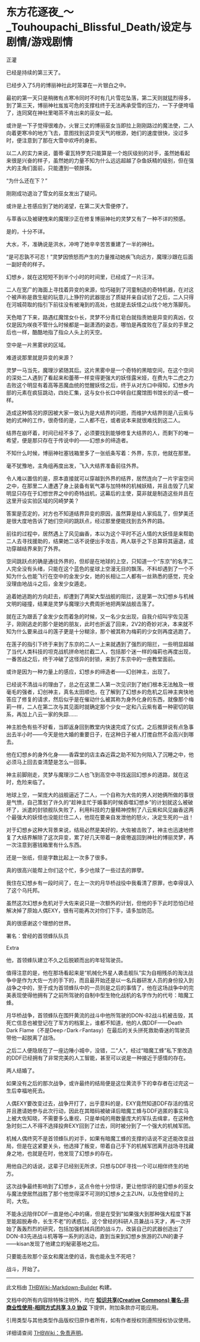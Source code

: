 # 东方花逐夜_～_Touhoupachi_Blissful_Death/设定与剧情/游戏剧情

<!-- source html: G:\repos\THBWiki-Markdown-Builder\THBWikiMarkdown\Temp\main\7\70\ns0%3A%E4%B8%9C%E6%96%B9%E8%8A%B1%E9%80%90%E5%A4%9C_%EF%BD%9E_Touhoupachi_Blissful_Death%2F%E8%AE%BE%E5%AE%9A%E4%B8%8E%E5%89%A7%E6%83%85%2F%E6%B8%B8%E6%88%8F%E5%89%A7%E6%83%85.html -->

正灌


  
已经是持续的第三天了。  

已经步入了5月的博丽神社此时笼罩在一片银白之中。  

最初的第一天只是稍微有点寒冷同时不时有几片雪花坠落，第二天则就猛烈得多，到了第三天，博丽神社岌岌可危的支撑柱终于无法再承受雪的压力，一下子便垮塌了，连同窝在神社里喝茶不肯出来的巫女一起。  

或许是一下子觉得很难办，火冒三丈的博丽巫女当即拉上刚刚路过的魔法使，二人向着更寒冷的地方飞去，意图找到这异变天气的根源，她们的速度很快，没过多时，便注意到了那在大雪中欢呼的身影。  

以二人的实力来说，蕾蒂·霍瓦特罗克只能算是一个炮灰级别的对手，虽然她看起来很是兴奋的样子，虽然她的力量不知为什么远远超越了杂鱼妖精的级别，但在强大的主角们面前，只能遭到一顿胖揍。  

“为什么还在下？”  

刚刚成功退治了雪女的巫女发出了疑问。  

或许是上苍感应到了她的渴望，在第二天大雪便停了。  

与萃香以及被硬拽来的魔理沙正在修复博丽神社的灵梦又有了一种不详的预感。  

是的，十分不详。  

大水，不，准确说是洪水，冲垮了她辛辛苦苦重建了一半的神社。  

“是可忍孰不可忍！”灵梦因愤怒而产生的力量推动她疾飞向远方，魔理沙跟在后面一副好奇的样子。  

幻想乡，就在这短短不到半个小时的时间里，已经成了一片汪洋。  

二人在宽广的海面上寻找着异变的来源，恰巧碰到了河童制造的奇特机器，在对这个被声称是救生艇的玩意儿上狰狞的武器提出了质疑并亲自试验了之后，二人只得在河城荷取的指引下前往没有被淹到的高处，也就是去妖怪之山找个地方落脚先。  

天色暗了下来，路遇红魔馆女仆长，灵梦不分青红皂白就指责她是异变的真凶，仅仅是因为咲夜不管什么时候都是一副潇洒的姿态，哪怕是再度败在了巫女的手里之后也一样，酷酷地指了指众人头上的天空。  

空中是一片黑雾状的区域。  

难道说那里就是异变的来源？  

灵梦一马当先，魔理沙紧随其后。这片黑雾中是一个奇特的黑暗空间，在这个空间的深处二人遇到了看起来和蕾蒂一样变得更强大的妖怪露米娅，在费九牛二虎之力击败这个明显有着高等恶魔血统的觉醒妖怪之后，终于从对方口中得知，幻想乡内部的元素在疯狂跳动，四处汇集，这与女仆长口中转自红魔馆图书馆长的话一模一样。  

造成这种情况的原因被大家一致认为是大结界的问题，而维护大结界则是八云紫与她的式神的工作，很奇怪的是，二人都不在，或者说本来就很难找到这二人。  

结界在崩坏着，时间已经不多了，必须要找到能够修复大结界的人，而剩下的唯一希望，便是那只存在于传说中的——幻想乡的缔造者。  

不知什么时候，博丽神社塞钱箱里多了一张纸条写着：外界，东京，他就在那里。  

毫不犹豫地，主角组再度出发，飞入大结界准备前往外界。  

令人难以置信的是，原本直接就可以穿越到外界的结界，居然连向了一片宇宙空间之中，在那里二人遭遇了身上装备有氧气罩与加特林的机械妖精，并且击毁了几架明显只存在于幻想世界之中的奇特战机，这幕后的主使，莫非就是制造这些并且在这里开设实验区域的冈崎梦美？  

答案是否定的，对方也不知道结界异变的原因，虽然算是给人家捣乱了，但梦美还是很大度地告诉了她们空间的跳跃点，经过那里便能找到去外界的路。  

前往的过程中，居然遇上了风见幽香，本以为这个平时不近人情的大妖怪是来帮助二人去寻找援助的，结果她二话不说便出手攻击，两人联手之下总算将其逼退，成功穿越结界来到了外界。  

空间跳跃点的确是通往外界的，但却是在地球的上空，只知道一个“东京”的名字二人完全没有头绪，只能在这个蓝色的星球上空漫无目的飘荡，不料却遇到了一个不知为什么也能飞行在空中的金发少女，她的长相让二人都有一丝熟悉的感觉，完全没理由地战斗之后，金发少女遁走。  

追着她逃跑的方向赶去，却遭到了两架大型战舰的阻拦，这是第一次幻想乡与机械文明的碰撞，结果是灵梦与魔理沙大费周折地把两架战舰击落了。  

就在正为跟丢了金发少女而着急的时候，又一名少女出现，自我介绍叫宇佐见莲子，刚刚逃走的那个是她的朋友，此时也折返了回来，2V2的奇妙对决，本来就不知为什么要来战斗的莲子更是十分糊涂，那个被其称为梅莉的少女则再度逃跑了。  

在莲子的指引下终于来到了东京的二人一上来就遇到了强烈的阻拦，一些明显超越了当代人类科技的坦克战机拼命地拦截二人，包括那个迷一样的梅莉也再度出现，一番苦战之后，终于冲破了这怪异的封锁，来到了东京中的一座教堂面前。  

或许是因为一种力量上的感应，幻想乡的缔造者——幻创神主，出现了。  

已经说不清战斗的理由了，总之在这里二人第一次见识到了她们根本无法触及一根毫毛的强者，幻创神主，真名太田顺也，在了解到了幻想乡的危机之后神主爽快地答应了修复的请求，然后似乎是在催动什么被其称为身外化身的东西，就像那个梅莉一样，二人在第二次与其见面时就确定那个少女一定和八云紫有着一种密切的联系，再加上八云一家的失踪……  

神主脸色有些不好看，当即返身回到教堂内快速完成了仪式，之后推辞说有点急事出去半小时——今天是他大婚的重要日子，在这种日子被人打搅自然不会高兴到哪去。  

他在幻想乡的身外化身——香霖堂的店主森近霖之助不知为何陷入了沉睡之中，他必须马上回去查清楚是怎么一回事。  

神主前脚刚走，灵梦与魔理沙二人也飞到高空中寻找返回幻想乡的道路，就在这时，危险来临了。  

地球上空，一架庞大的战舰逼近了二人，一个自称为大佐的男人对她俩所做的事很是气愤，自己策划了许久的“趁神主忙于婚事的时候吞噬幻想乡”的计划就这么被破坏了，派遣的封锁舰队失败了，利用科技的力量精神控制了八云紫和风见幽香这两个最强大的妖怪也没能拦住二人，他现在要亲自发泄他的怒火，决定生死的一战！  

对于幻想乡这种大背景来说，结局必然是美好的，大佐被击败了，神主也迅速地修复了大结界解除了这次异变，累了好几天带着一身疲倦返回到神社的博丽灵梦，再一次注意到塞钱箱里有什么东西。  

还是一张纸，但是字数比起上一次多了很多。  

  

真的很高兴能帮上你们这个忙，多少也赎了一些过去的罪孽。  

我住在幻想乡有一段时间了，在上一次的月华桥战役中我看清了原罪，也幸得误入了这个乌托邦。  

虽然这次幻想乡危机对于大佐来说只是一次额外的计划，但他的手下此时恐怕已经解决掉了原始人偶EXY，很有可能再次对你们下手，请多加防范。  

真的很感谢这个理想的世界。  

署名：曾经的首领蜂队队员  

  

Extra  

他，首领蜂队建立不久之后脱颖而出的年轻驾驶员。  

值得注意的是，他在那场看起来是“机械化外星人袭击舰队”实为自相残杀的淘汰战争中是作为大佐一方的手下的，而且最开始还是以一名兵器研发人员的身份投入到战争之中的，至于成为首领蜂队中的一员则是之后的事情了，他在这场战争中的完美表现使得他拥有了之前所驾驶的自制中型生物化战机的名字作为的代号：暗魔工蜂。  

月华桥战争，首领蜂队在围歼黄流的战斗中他所驾驶的DON-82战斗机被击毁，其死亡信息也被登记在了军方的档案上，谁都不知道，他的人偶DDF——Death Dark Flame（不是Deep♂Dark♂Fantasy）在最后的关头拼死救助昏迷的驾驶员带他一起脱离了战场。  

之后二人便隐居在了一座边陲小城中，没错，二“人”，经过“暗魔工蜂”私下里改造的DDF已经拥有了非常完美的人工智能，甚至可以说是一种接近于感情的存在。  

两人结婚了。  

如果没有之后的那次战争，或许最终的结局便是这位黄流手下的幸存者在过完这一生后幸福地死去。  

人偶EXY要改变过去，战争开打了，出乎意料的是，EXY竟然知道DDF存活的情况并且邀请她参与此次行动，因此在其暗码被破译后暗魔工蜂与DDF逃匿的事实马上被大佐知晓，不需要多么重视，只是单纯的用数量庞大的军队去缉拿，在这种危急时刻二人不得不选择投奔EXY回到了过去，同时被分到了一个强大的机械军团。  

机械人偶终究不是首领蜂队的对手，如果有暗魔工蜂的支撑的话说不定还能改变战局，但是在这紧要关头，他选择了叛变，带着自己手下的机械军团离开战场寻找藏身之地，也就是在时，他发现了幻想乡的存在。  

用他自己的话说，这辈子已经别无所求，只想与DDF寻找一个可以相伴终生的地方。  

这次战争最终影响到了幻想乡，这点令他十分惊讶，更让他惊讶的是幻想乡的巫女与魔法使居然战胜了那个他觉得深不可测的幻想乡之主ZUN，以及他曾经的上司，大佐。  

不能永远陪伴DDF一直是他心中的痛，但是在受到“如果强大到那种强大程度下甚至能超脱寿命，长生不老”的诱惑后，这个曾经的科研人员兼战斗天才，再一次开始了轰轰烈烈的研究，包括加强机械兵团的战斗力，改装自己的武器创造出了DON-83先进战斗机等等一系列的活动，直到当来到幻想乡旅游的ZUN的妻子——kisan发现了他建立的秘密基地之后。  

只要能击败那个巫女和魔法使的话，我也能永生不死吧？  

战斗，开始了。
  






---

此文档由 [THBWiki-Markdown-Builder](https://github.com/Delsin-Yu/THBWiki-Markdown-Builder) 构建。

文档中的所有内容除特殊注明外，均在 [**知识共享(Creative Commons) 署名-非商业性使用-相同方式共享 3.0 协议**](https://creativecommons.org/licenses/by-sa/3.0/deed.zh-hans) 下提供，附加条款亦可能应用。

引用类型与其他类型作品版权归原作者所有，如有作者授权则遵照授权协议使用。

详细请查阅 [THBWiki：免责声明](https://thbwiki.cc/THBWiki:%E5%85%8D%E8%B4%A3%E5%A3%B0%E6%98%8E)。

